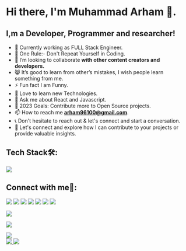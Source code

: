 
# Hi there, I'm Muhammad Arham 👋.

## I,m a Developer, Programmer and researcher!


- 🔭 Currently working as FULL Stack Engineer.
- 📌 One Rule:- Don't Repeat Yourself in Coding.
- 👯 I’m looking to collaborate **with other content creators and developers.**
- 😸 It’s good to learn from other’s mistakes, I wish people learn something from me.
- ⚡ Fun fact I am Funny.
- 🤍 Love to learn new Technologies.
- 💬 Ask me about React and Javascript.
- 🥅 2023 Goals: Contribute more to Open Source projects.
- 📫 How to reach me **arham96100@gmail.com**.
- 📞 Don't hesitate to reach out & let's connect and start a conversation.
- 🤝 Let's connect and explore how I can contribute to your projects or provide valuable insights.


## Tech Stack🛠️:
<div align="left">
  <a href="https://github.com/arhamansari11">
    <img src="https://skillicons.dev/icons?i=html,css,bootstrap,tailwind,js,jquery,react,redux,php,mysql,figma,netlify,vscode,git,github,vscodeqt&perline=5" />
  </a>
</div>

 ## Connect with me🤝:
<a href="https://www.linkedin.com/in/arhamansari11/" target="_blank"><img src="https://img.shields.io/badge/-Arham%20Ansari-0077B5?style=flat&logo=Linkedin&logoColor=white"/></a>
<a href="mailto:arham96100@gmail.com" target="_blank"><img src="https://img.shields.io/badge/-arham96100@gmail.com-D14836?style=flat&logo=Gmail&logoColor=white"/></a>
<a href="https://www.facebook.com/profile.php?id=100069458314356" target="_blank"><img src="https://img.shields.io/badge/-Arham%20Ansari-1877F2?style=flat&logo=Facebook&logoColor=white"/></a>
<a href="https://www.instagram.com/itx.arham_" target="_blank"> <img src="https://img.shields.io/badge/-itx.arham_-FFFC00?style=flat&logo=Instagram&logoColor=white"/></a>
<a href="https://twitter.com/ArhamAnsari1109" target="_blank"><img src="https://img.shields.io/badge/-Arham%20Ansari-1DA1F2?style=flat&logo=Twitter&logoColor=white"/></a>
<a href="https://leetcode.com/arhamansari11" target="_blank"><img src="https://img.shields.io/badge/-Arham%20Ansari-FFA116?style=flat&logo=LeetCode&logoColor=white"/></a>
<a target="_blank" href="https://www.buymeacoffee.com/arhama11"><img src="https://img.shields.io/badge/Buy_Me_A_Coffee-FFDD00?style==flat&logo=buy-me-a-coffee&logoColor=black"/></a>
</p>


<p align="left">
 <img  src="https://img.shields.io/badge/GitHub-181717.svg?style=for-the-badge&logo=GitHub&logoColor=white" />
</a>
</p>
<p align="left">
<!--   <a href="https://git.io/streak-stats">
  <img  src="https://github-readme-streak-stats.herokuapp.com/?user=arhamansari11&theme=ads-juicy-fresh" />
</a> -->
  <a href="https://github.com/arhamansari11/">
  <img src="https://github-readme-streak-stats.herokuapp.com/?user=arhamansari11&theme=cobalt" />
</a>

</p>

<!-- ![](https://komarev.com/ghpvc/?username=crypticfate5&label=PROFILE+VIEWS&style=plastic) -->
<p align="left">
<a href="https://github.com/arhamansari11/">
  <img src="http://github-profile-summary-cards.vercel.app/api/cards/profile-details?username=arhamansari11&theme=github_dark" />
  <br>
  <img src="http://github-profile-summary-cards.vercel.app/api/cards/repos-per-language?username=arhamansari11&theme=github_dark" />
  <img src="http://github-profile-summary-cards.vercel.app/api/cards/stats?username=arhamansari11&theme=github_dark" />
</a>    
</p>
<p></p>
